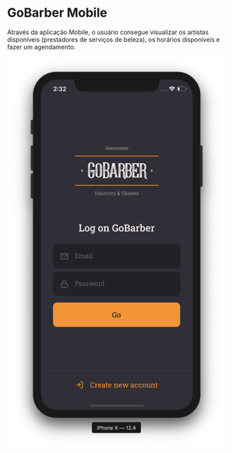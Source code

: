 # GoBarber Mobile
Através da aplicação Mobile, o usuário consegue visualizar os artistas disponíveis (prestadores de serviços de beleza), os horários disponíveis e fazer um agendamento.

<p align="center">
  <img src="../.github/signin.png">
</p>
